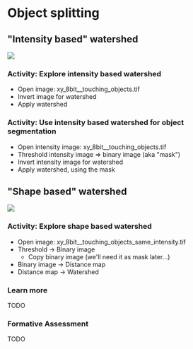 # Object splitting

## "Intensity based" watershed

<img src='https://g.gravizo.com/svg?
 digraph G {
        shift [fontcolor=white,color=white];
        "intensity image" -> "watershed" -> "label image";
	"label image" -> "pond regions";
}
'/>


### Activity: Explore intensity based watershed 

- Open image: xy_8bit__touching_objects.tif
- Invert image for watershed 
- Apply watershed

### Activity: Use intensity based watershed for object segmentation

- Open intensity image: xy_8bit__touching_objects.tif
- Threshold intensity image => binary image (aka "mask")
- Invert intensity image for watershed 
- Apply watershed, using the mask

## "Shape based" watershed

<img src='https://g.gravizo.com/svg?
 digraph G {
        shift [fontcolor=white,color=white];
        "binary image" -> "distance map" -> "watershed" -> "label image";
	"label image" -> "thickness ponds";
}
'/>

### Activity: Explore shape based watershed

- Open image: xy_8bit__touching_objects_same_intensity.tif
- Threshold -> Binary image
	- Copy binary image (we'll need it as mask later...)
- Binary image -> Distance map
- Distance map -> Watershed 


### Learn more

TODO

### Formative Assessment

TODO


